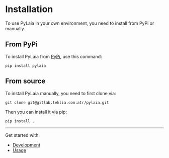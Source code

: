 # Installation

To use PyLaia in your own environment, you need to install from PyPi or manually.

## From PyPi

To install PyLaia from [PyPi](https://pypi.org/project/pylaia/), use this command:

```shell
pip install pylaia
```

## From source

To install PyLaia manually, you need to first clone via:

```shell
git clone git@gitlab.teklia.com:atr/pylaia.git
```

Then you can install it via pip:

```shell
pip install .
```

---

Get started with:

- [Development](development.md)
- [Usage](../usage/index.md)
